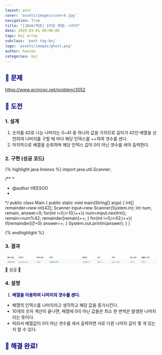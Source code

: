 ```yaml
---
layout: post
cover: 'assets/images/cover4.jpg'
navigation: True
title: "[JAVA/백준] 1차원 배열: 나머지"
date: 2020-03-01 00:00:00
tags: boj array
subclass: 'post tag-boj'
logo: 'assets/images/ghost.png'
author: heesoo
categories: boj
---
```

## <span style="color:navy">👀 문제</span>
<https://www.acmicpc.net/problem/3052>

## <span style="color:navy">👊 도전</span>

### 1. 설계
1. 숫자를 42로 나눈 나머지는 0~41 중 하나의 값을 가지므로 길이가 42인 배열을 선언하여 나머지를 구할 때 마다 해당 인덱스를 ++하여 갯수를 센다.
2. 마지막으로 배열을 순회하며 해당 인덱스 값이 0이 아닌 갯수를 세어 출력한다.

### 2. 구현 (성공 코드)
{% highlight java linenos %}
import java.util.Scanner;

/**
 * 
 * @author HEESOO
 *
 */
public class Main {
	public static void main(String[] args) {
		int[] remainder=new int[42];
		Scanner input=new Scanner(System.in);
		int num, remain, answer=0;
		for(int i=0;i<10;i++){
			num=input.nextInt();
			remain=num%42;
			remainder[remain]++;
		}
		for(int i=0;i<42;i++){
			if(remainder[i]!=0) answer++;
		}
		System.out.println(answer);
	}
}

 {% endhighlight %}

### 3. 결과
![실행결과](./assets/images/200301_3.PNG)
🤟 성공 🤟

### 4. 설명
1. **<span style="color:navy">배열을 이용하여 나머지의 갯수를 센다.</span>**
- 배열의 인덱스를 나머지라고 생각하고 해당 값을 증가시킨다.
- 10개의 숫자 계산이 끝나면, 배열에 0이 아닌 값들은 최소 한 번씩은 발생한 나머지라는 뜻이다.
- 따라서 배열값이 0이 아닌 갯수를 세서 출력하면 서로 다른 나머지 값이 몇 개 있는지 알 수 있다.

## <span style="color:navy">👏 해결 완료!</span>